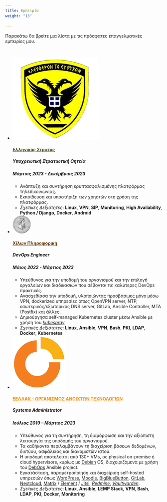 ```yaml
---
title: Εμπειρία
weight: "13"

---
```

Παρακάτω θα βρείτε μια λίστα με τις πρόσφατες επαγγελματικές εμπειρίες μου.

<br>

<ul class="timeline">

  <li class="timeline-inverted"> 
	<a href="http://army.gr" target="_blank"><img class="timeline-image lazy" src="/img/hellenicarmy.png" alt="HELLENIC ARMY LOGO"></a> 
	<div class="timeline-panel markdown"> 
	  <div class="timeline-heading"> 
		<h4><a href="http:// army.gr" style="color:#454B1B" target="_blank">Ελληνικός Στρατός</a></h4> 
	  </div>
	  <div class="timeline-body"> 
		<h5>Υποχρεωτική Στρατιωτική Θητεία</h5> 
		<h5>Μάρτιος 2023 - Δεκέμβριος 2023</h5> 
        <ul> 
			<li>Ανάπτυξη και συντήρηση κρυπτασφαλισμένης πλατφόρμας τηλεπικοινωνίας.</li>
			<li>Εκπαίδευση και υποστήριξη των χρηστών στη χρήση της πλατφόρμας.</li>
			<li><em>Σχετικές Δεξιότητες</em>: <strong>Linux</strong>, <strong>VPN</strong>, <strong>SIP</strong>, <strong>Monitoring</strong>, <strong>High Availability</strong>, <strong>Python / Django</strong>, <strong>Docker</strong>, <strong>Android</strong></li>
		</ul> 
	  </div> 
	</div> 
  </li>
  
  <li class="timeline-inverted"> 
	<a href="http://www.hilonsys.com" target="_blank"><img class="timeline-image lazy" src="/img/hilonsys.png" alt="HILONSYS LOGO"></a> 
	<div class="timeline-panel markdown"> 
	  <div class="timeline-heading"> 
		<h4><a href="http://www.hilonsys.com" style="color:#630" target="_blank">Χίλων Πληροφορική</a></h4> 
	  </div>
	  <div class="timeline-body"> 
		<h5>DevOps Engineer</h5> 
		<h5>Μάιος 2022 - Μάρτιος 2023</h5> 
        <ul> 
			<li>Υπεύθυνος για την υποδομή του οργανισμού και την επιλογή εργαλείων και διαδικασιών που σέβονται τις καλύτερες DevOps πρακτικές.</li>
			<li>Ανασχεδίασα την υποδομή, υλοποιώντας προσβάσιμες μόνο μέσω VPN, dockerized υπηρεσίες όπως OpenVPN server, NTP, εσωτερικός/εξωτερικός DNS server, GitLab, Ansible Controller, MTA (Postfix) και άλλες.</li>
			<li>Δημιούργησα self-managed Kubernetes cluster μέσω Ansible με χρήση του <a href="https://kubespray.io/"><em>kubespray</em></a></li>
			<li><em>Σχετικές Δεξιότητες</em>: <strong>Linux</strong>, <strong>Ansible</strong>, <strong>VPN</strong>, <strong>Bash</strong>, <strong>PKI</strong>, <strong>LDAP</strong>, <strong>Docker</strong>, <strong>Kubernetes</strong></li>
		</ul> 
	  </div> 
	</div> 
  </li> 

  <li class="timeline-inverted">
	<a href="https://eellak.gr" target="_blank"><img class="timeline-image lazy" src="/img/eellak.png" alt="EELLAK LOGO"></a>
	<div class="timeline-panel markdown">
	  <div class="timeline-heading">
		<h4><a href="https://ellak.gr" style="color:darkorange" target="_blank">ΕΕΛΛΑΚ - ΟΡΓΑΝΙΣΜΟΣ ΑΝΟΙΧΤΩΝ ΤΕΧΝΟΛΟΓΙΩΝ</a></h4>
	  </div>
	  <div class="timeline-body">
		<h5>Systems Administrator</h5>
		<h5>Ιούλιος 2019 – Μάρτιος 2023</h5>
        <ul>
			<li>Υπεύθυνος για τη συντήρηση, τη διαμόρφωση και την αξιόπιστη λειτουργία της υποδομής του οργανισμού.</li>
			<li>Τα καθήκοντα περιλαμβάνουν τη διαχείριση βάσεων δεδομένων, δικτύου, ασφάλειας και διακομιστών ιστού.</li>
			<li>Η υποδομή αποτελείται από 130+ VMs, σε physical on-premise ή cloud hypervisors, κυρίως με <a href="https://www.debian.org">Debian</a> OS, διαχειριζόμενα με χρήση του <a href="https://debops.org">DebOps</a> Ansible project.</li>
			<li>Εγκατάσταση, παραμετροποίηση και διαχείριση self-hosted υπηρεσιών όπως <a href="https://wordpress.com">WordPress</a>, <a href="https://moodle.org">Moodle</a>, <a href="https://bigbluebutton.org">BigBlueButton</a>, <a href="https://about.gitlab.com/install/">GitLab</a>, <a href="https://nextcloud.com">Nextcloud</a>, <a href="https://matrix.org">Matrix</a> / <a href="https://element.io">Element</a> / <a href="https://jitsi.org">Jitsi</a>, <a href="https://www.redmine.org/"><em>Redmine</em></a>, <a href="https://vaultwarden.discourse.group/"><em>Vaultwarden</em></a>.</li>
			<li><em>Σχετικές Δεξιότητες</em>: <strong>Linux</strong>, <strong>Ansible</strong>, <strong>LEMP Stack</strong>, <strong>VPN</strong>, <strong>Bash</strong>, <strong>LDAP</strong>, <strong>PKI</strong>, <strong>Docker</strong>, <strong>Monitoring</strong></li>
		</ul>
	  </div>
	</div>
  </li>

</ul>
